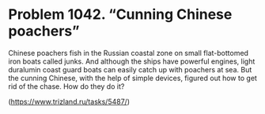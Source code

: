# Problem 1042. “Cunning Chinese poachers”

Chinese poachers fish in the Russian coastal zone on small flat-bottomed iron boats called junks. And although the ships have powerful engines, light duralumin coast guard boats can easily catch up with poachers at sea. But the cunning Chinese, with the help of simple devices, figured out how to get rid of the chase. How do they do it?

(https://www.trizland.ru/tasks/5487/)